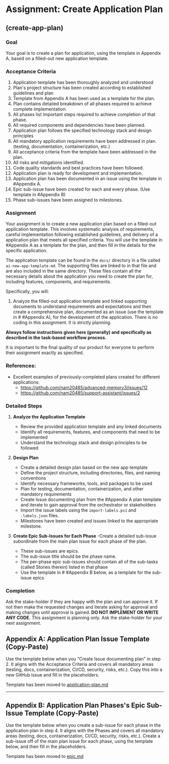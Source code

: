 # Assignment: Create Application Plan

## (create-app-plan)

### Goal

Your goal is to create a plan for application, using the template in Appendix A, based on a filled-out new application template.

### Acceptance Criteria

1. Application template has been thoroughly analyzed and understood
2. Plan's project structure has been created according to established guidelines and plan
3. Template from Appendix A has been used as a template for the plan.
4. Plan contains detailed breakdown of all phases required to achieve complete implementation.
5. All phases list important steps required to achieve completion of that phase.
6. All required components and dependencies have been planned.
7. Application plan follows the specified technology stack and design principles
8. All mandatory application requirements have been addressed in plan. (testing, documentation, containerization, etc.)
9. All acceptance criteria from the template have been addressed in the plan.
10. All risks and mitigations identified.
11. Code quality standards and best practices have been followed.
12. Application plan is ready for development and implementation.
13. Application plan has been documented in an issue using the template in #Appendix A.
14. Epic sub-issue have been created for each and every phase. (Use template in #Appendix B)
15. Phase sub-issues have been assigned to milestones.

### Assignment

Your assignment is to create a new application plan based on a filled-out application template. This involves systematic analysis of requirements, careful implementation following established guidelines, and delivery of a application plan that meets all specified criteria. You will use the template in #Appendix A as a template for the plan, and then fill in the details for the specific application.

The application template can be found in the `docs/` directory in a file called `ai-new-app-template.md`. The supporting files are linked to in that file and are also included in the same directory. These files contain all the necessary details about the application you need to create the plan for, including features, components, and requirements.

Specifically, you will:

1. Analyze the filled-out application template and linked supporting documents to understand requirements and expectations and then create a comprehensive plan, documented as an issue (use the template in # #Appendix A), for the development of the application. There is no coding in this assignment. It is strictly planning.

**Always follow instructions given here (generally) and specifically as described in the task-based workflow process.**

It is important to the final quality of our product for everyone to perform their assignment exactly as specified.

### References:

* Excellent examples of previously-completed plans created for different applications: 
    * https://github.com/nam20485/advanced-memory3/issues/12
    * https://github.com/nam20485/support-assistant/issues/2

### Detailed Steps

1. **Analyze the Application Template**
   - Review the provided application template and any linked documents
   - Identify all requirements, features, and components that need to be implemented
   - Understand the technology stack and design principles to be followed

2. **Design Plan**
   - Create a detailed design plan based on the new app template
   - Define the project structure, including directories, files, and naming conventions
   - Identify necessary frameworks, tools, and packages to be used
   - Plan for testing, documentation, containerization, and other mandatory requirements
   - Create Issue documenting plan from the #Appendix A plan template and iterate to gain approval from the orchestrator or stakeholders   
   - Import the issue labels using the `import-labels.ps1` and `.labels.json` files.
   - Milestones have been created and issues linked to the appropriate milestone.
3. **Create Epic Sub-Issues for Each Phase**
    -Create a detailed sub-issue subordinate from the main plan issue for each phase of the plan.
    - These sub-issues are epics.
    - The sub-issue title should be the phase name.
    - The per-phase epic sub-issues should contain all of the sub-tasks (called Stories therein) listed in that phase
    - Use the template in # #Appendix B below, as a template for the sub-issue epics. 


### Completion

Ask the stake-holder if they are happy with the plan and can approve it. If not then make the requested changes and iterate asking for approval and making changes until approval is gained. **DO NOT IMPLEMENT OR WRITE ANY CODE.** This assignment is planning only.
Ask the stake-holder for your next assignment.

## Appendix A: Application Plan Issue Template (Copy-Paste)

Use the template below when you “Create Issue documenting plan” in step 2. It aligns with the Acceptance Criteria and covers all mandatory areas (testing, docs, containerization, CI/CD, security, risks, etc.). Copy this into a new GitHub Issue and fill in the placeholders.

Template has been moved to [application-plan.md](/.github/ISSUE_TEMPLATE/application-plan.md)

---

## Appendix B: Application Plan Phases's Epic Sub-Issue Template (Copy-Paste)

Use the template below when you create a sub-issue for each phase in the application plan in step 4. It aligns with the Phases and covers all mandatory areas (testing, docs, containerization, CI/CD, security, risks, etc.). Create a sub-issue off of the main plan issue for each phase, using the template below, and then fill in the placeholders.

Template has been moved to [epic.md](/.github/ISSUE_TEMPLATE/epic.md)
